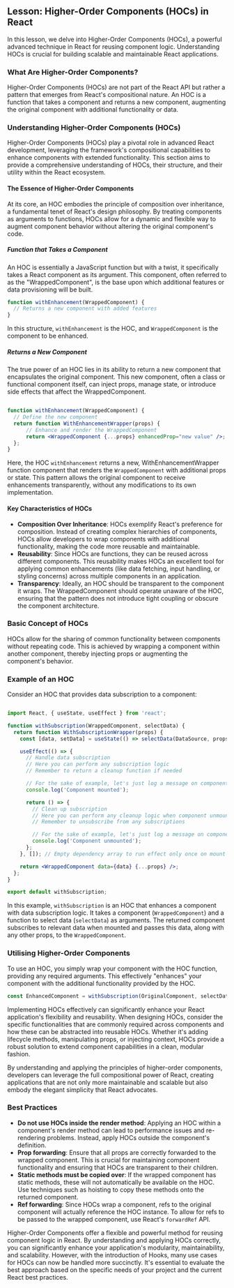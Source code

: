 ## Lesson: Higher-Order Components (HOCs) in React

In this lesson, we delve into Higher-Order Components (HOCs), a powerful advanced technique in React for reusing component logic. Understanding HOCs is crucial for building scalable and maintainable React applications.

### What Are Higher-Order Components?

Higher-Order Components (HOCs) are not part of the React API but rather a pattern that emerges from React's compositional nature. An HOC is a function that takes a component and returns a new component, augmenting the original component with additional functionality or data.

### Understanding Higher-Order Components (HOCs)

Higher-Order Components (HOCs) play a pivotal role in advanced React development, leveraging the framework's compositional capabilities to enhance components with extended functionality. This section aims to provide a comprehensive understanding of HOCs, their structure, and their utility within the React ecosystem.

#### The Essence of Higher-Order Components

At its core, an HOC embodies the principle of composition over inheritance, a fundamental tenet of React's design philosophy. By treating components as arguments to functions, HOCs allow for a dynamic and flexible way to augment component behavior without altering the original component's code.

##### Function that Takes a Component

An HOC is essentially a JavaScript function but with a twist, it specifically takes a React component as its argument. This component, often referred to as the "WrappedComponent", is the base upon which additional features or data provisioning will be built.

```jsx
function withEnhancement(WrappedComponent) {
  // Returns a new component with added features
}
```

In this structure, `withEnhancement` is the HOC, and `WrappedComponent` is the component to be enhanced.

##### Returns a New Component

The true power of an HOC lies in its ability to return a new component that encapsulates the original component. This new component, often a class or functional component itself, can inject props, manage state, or introduce side effects that affect the WrappedComponent.

```jsx

function withEnhancement(WrappedComponent) {
  // Define the new component
  return function WithEnhancementWrapper(props) {
      // Enhance and render the WrappedComponent
      return <WrappedComponent {...props} enhancedProp="new value" />;
  };
}
```

Here, the HOC `withEnhancement` returns a new, WithEnhancementWrapper function component that renders the `WrappedComponent` with additional props or state. This pattern allows the original component to receive enhancements transparently, without any modifications to its own implementation.

#### Key Characteristics of HOCs

- **Composition Over Inheritance**: HOCs exemplify React's preference for composition. Instead of creating complex hierarchies of components, HOCs allow developers to wrap components with additional functionality, making the code more reusable and maintainable.
- **Reusability**: Since HOCs are functions, they can be reused across different components. This reusability makes HOCs an excellent tool for applying common enhancements (like data fetching, input handling, or styling concerns) across multiple components in an application.
- **Transparency**: Ideally, an HOC should be transparent to the component it wraps. The WrappedComponent should operate unaware of the HOC, ensuring that the pattern does not introduce tight coupling or obscure the component architecture.

### Basic Concept of HOCs

HOCs allow for the sharing of common functionality between components without repeating code. This is achieved by wrapping a component within another component, thereby injecting props or augmenting the component's behavior.

### Example of an HOC

Consider an HOC that provides data subscription to a component:

```jsx

import React, { useState, useEffect } from 'react';

function withSubscription(WrappedComponent, selectData) {
  return function WithSubscriptionWrapper(props) {
    const [data, setData] = useState(() => selectData(DataSource, props));

    useEffect(() => {
      // Handle data subscription
      // Here you can perform any subscription logic
      // Remember to return a cleanup function if needed

      // For the sake of example, let's just log a message on component mount
      console.log('Component mounted');

      return () => {
        // Clean up subscription
        // Here you can perform any cleanup logic when component unmounts
        // Remember to unsubscribe from any subscriptions

        // For the sake of example, let's just log a message on component unmount
        console.log('Component unmounted');
      };
    }, []); // Empty dependency array to run effect only once on mount

    return <WrappedComponent data={data} {...props} />;
  };
}

export default withSubscription;


```

In this example, `withSubscription` is an HOC that enhances a component with data subscription logic. It takes a component (`WrappedComponent`) and a function to select data (`selectData`) as arguments. The returned component subscribes to relevant data when mounted and passes this data, along with any other props, to the `WrappedComponent`.

### Utilising Higher-Order Components

To use an HOC, you simply wrap your component with the HOC function, providing any required arguments. This effectively "enhances" your component with the additional functionality provided by the HOC.

```jsx
const EnhancedComponent = withSubscription(OriginalComponent, selectData);
```

Implementing HOCs effectively can significantly enhance your React application's flexibility and reusability. When designing HOCs, consider the specific functionalities that are commonly required across components and how these can be abstracted into reusable HOCs. Whether it's adding lifecycle methods, manipulating props, or injecting context, HOCs provide a robust solution to extend component capabilities in a clean, modular fashion.

By understanding and applying the principles of higher-order components, developers can leverage the full compositional power of React, creating applications that are not only more maintainable and scalable but also embody the elegant simplicity that React advocates.

### Best Practices

- **Do not use HOCs inside the render method**: Applying an HOC within a component's render method can lead to performance issues and re-rendering problems. Instead, apply HOCs outside the component's definition.
- **Prop forwarding**: Ensure that all props are correctly forwarded to the wrapped component. This is crucial for maintaining component functionality and ensuring that HOCs are transparent to their children.
- **Static methods must be copied over**: If the wrapped component has static methods, these will not automatically be available on the HOC. Use techniques such as hoisting to copy these methods onto the returned component.
- **Ref forwarding**: Since HOCs wrap a component, refs to the original component will actually reference the HOC instance. To allow for refs to be passed to the wrapped component, use React's `forwardRef` API.

Higher-Order Components offer a flexible and powerful method for reusing component logic in React. By understanding and applying HOCs correctly, you can significantly enhance your application's modularity, maintainability, and scalability. However, with the introduction of Hooks, many use cases for HOCs can now be handled more succinctly. It's essential to evaluate the best approach based on the specific needs of your project and the current React best practices.